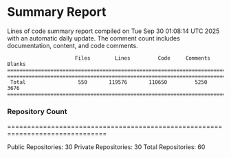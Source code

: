 # Summary Report
Lines of code summary report compiled on Tue Sep 30 01:08:14 UTC 2025 with an automatic daily update. The comment count includes documentation, content, and code comments.
```
                      Files        Lines         Code     Comments       Blanks
===============================================================================
===============================================================================
 Total                 550       119576       110650         5250         3676
===============================================================================
```

### Repository Count
===============================================================================

Public Repositories: 30
Private Repositories: 30
Total Repositories: 60

